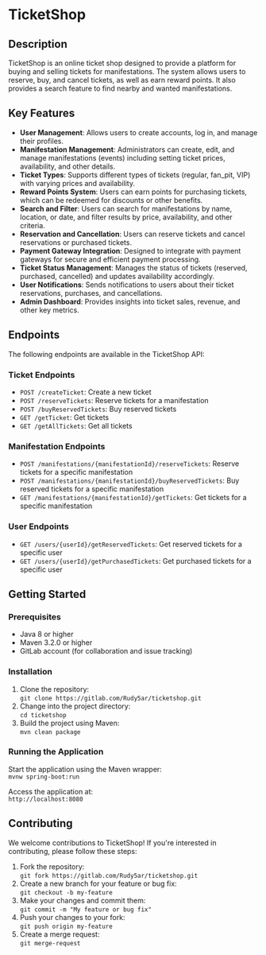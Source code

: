 # TicketShop

## Description
TicketShop is an online ticket shop designed to provide a platform for buying and selling tickets for manifestations. The system allows users to reserve, buy, and cancel tickets, as well as earn reward points. It also provides a search feature to find nearby and wanted manifestations.

## Key Features
- **User Management**: Allows users to create accounts, log in, and manage their profiles.
- **Manifestation Management**: Administrators can create, edit, and manage manifestations (events) including setting ticket prices, availability, and other details.
- **Ticket Types**: Supports different types of tickets (regular, fan_pit, VIP) with varying prices and availability.
- **Reward Points System**: Users can earn points for purchasing tickets, which can be redeemed for discounts or other benefits.
- **Search and Filter**: Users can search for manifestations by name, location, or date, and filter results by price, availability, and other criteria.
- **Reservation and Cancellation**: Users can reserve tickets and cancel reservations or purchased tickets.
- **Payment Gateway Integration**: Designed to integrate with payment gateways for secure and efficient payment processing.
- **Ticket Status Management**: Manages the status of tickets (reserved, purchased, cancelled) and updates availability accordingly.
- **User Notifications**: Sends notifications to users about their ticket reservations, purchases, and cancellations.
- **Admin Dashboard**: Provides insights into ticket sales, revenue, and other key metrics.

## Endpoints
The following endpoints are available in the TicketShop API:

### Ticket Endpoints
- `POST /createTicket`: Create a new ticket
- `POST /reserveTickets`: Reserve tickets for a manifestation
- `POST /buyReservedTickets`: Buy reserved tickets
- `GET /getTicket`: Get tickets
- `GET /getAllTickets`: Get all tickets

### Manifestation Endpoints
- `POST /manifestations/{manifestationId}/reserveTickets`: Reserve tickets for a specific manifestation
- `POST /manifestations/{manifestationId}/buyReservedTickets`: Buy reserved tickets for a specific manifestation
- `GET /manifestations/{manifestationId}/getTickets`: Get tickets for a specific manifestation

### User Endpoints
- `GET /users/{userId}/getReservedTickets`: Get reserved tickets for a specific user
- `GET /users/{userId}/getPurchasedTickets`: Get purchased tickets for a specific user

## Getting Started

### Prerequisites
- Java 8 or higher
- Maven 3.2.0 or higher
- GitLab account (for collaboration and issue tracking)

### Installation
1. Clone the repository:  
   `git clone https://gitlab.com/Rudy5ar/ticketshop.git`
2. Change into the project directory:  
   `cd ticketshop`
3. Build the project using Maven:  
   `mvn clean package`

### Running the Application
Start the application using the Maven wrapper:  
`mvnw spring-boot:run`

Access the application at:  
`http://localhost:8080`

## Contributing
We welcome contributions to TicketShop! If you're interested in contributing, please follow these steps:

1. Fork the repository:  
   `git fork https://gitlab.com/Rudy5ar/ticketshop.git`
2. Create a new branch for your feature or bug fix:  
   `git checkout -b my-feature`
3. Make your changes and commit them:  
   `git commit -m "My feature or bug fix"`
4. Push your changes to your fork:  
   `git push origin my-feature`
5. Create a merge request:  
   `git merge-request`
